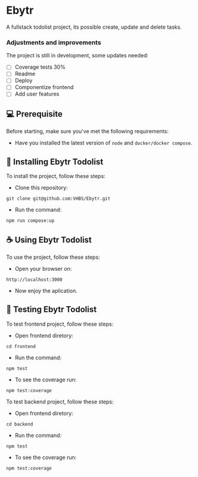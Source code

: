 # Ebytr

A fullstack todolist project, its possible create, update and delete tasks. 

### Adjustments and improvements

The project is still in development, some updates needed:

- [ ] Coverage tests 30% 
- [ ] Readme 
- [ ] Deploy
- [ ] Componentize frontend
- [ ] Add user features

## 💻 Prerequisite

Before starting, make sure you've met the following requirements:

* Have you installed the latest version of `node` and `docker/docker compose`.

## 🚀 Installing Ebytr Todolist

To install the project, follow these steps:

* Clone this repository:
```
git clone git@github.com:VHBS/Ebytr.git
```
* Run the command:
```
npm run compose:up
```

## ☕ Using Ebytr Todolist

To use the project, follow these steps:

* Open your browser on:

```
http://localhost:3000
```

* Now enjoy the aplication.


## 🧪 Testing Ebytr Todolist

To test frontend project, follow these steps:

* Open frontend diretory:
```
cd frontend
```

* Run the command:
```
npm test
```

* To see the coverage run:
```
npm test:coverage
```

To test backend project, follow these steps:

* Open frontend diretory:
```
cd backend
```

* Run the command:
```
npm test
```

* To see the coverage run:
```
npm test:coverage
```